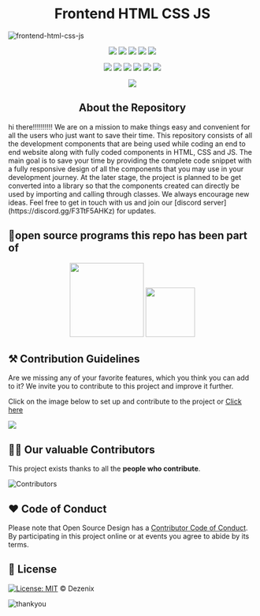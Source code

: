 <h1 align="center">Frontend HTML CSS JS</h1>

![frontend-html-css-js](https://user-images.githubusercontent.com/64855541/138309317-c1fd5b62-0944-4554-8d67-db6f0b418077.png)



<div align="center">

<a href="https://github.com/Dezenix/frontend-html-css-js"><img src="https://badges.frapsoft.com/os/v1/open-source.svg?v=103"></a>
<a href="https://github.com/Dezenix/frontend-html-css-js"><img src="https://img.shields.io/badge/Built%20by-Designers-0059b3"></a>
<a href="https://github.com/Dezenix/frontend-html-css-js"><img src="https://img.shields.io/static/v1.svg?label=Contributions&message=Welcome&color=yellow"></a>
<a href="https://github.com/Dezenix/"><img src="https://img.shields.io/badge/Maintained%3F-yes-brightgreen.svg?v=103"></a>
<a href="https://github.com/Dezenix/frontend-html-css-js/blob/master/LICENSE"><img src="https://img.shields.io/badge/license-MIT-blue.svg?v=103"></a>

<a href="https://github.com/Dezenix/frontend-html-css-js/graphs/contributors"><img src="https://img.shields.io/github/contributors/Dezenix/frontend-html-css-js?color=brightgreen"></a>
<a href="https://github.com/Dezenix/frontend-html-css-js/stargazers"><img src="https://img.shields.io/github/stars/Dezenix/frontend-html-css-js?color=0059b3"></a>
<a href="https://github.com/Dezenix/frontend-html-css-js/network/members"><img src="https://img.shields.io/github/forks/Dezenix/frontend-html-css-js?color=yellow"></a>
<a href="https://github.com/Dezenix/frontend-html-css-js/issues?q=is%3Aissue+is%3Aclosed"><img src="https://img.shields.io/github/issues-closed-raw/Dezenix/frontend-html-css-js?color=yellow"></a>
<a href="https://github.com/Dezenix/frontend-html-css-js/pulls"><img src="https://img.shields.io/github/issues-pr/Dezenix/frontend-html-css-js?color=brightgreen"></a>
<a href="https://github.com/Dezenix/frontend-html-css-js/pulls?q=is%3Apr+is%3Aclosed"><img src="https://img.shields.io/github/issues-pr-closed-raw/Dezenix/frontend-html-css-js?color=0059b3"></a>
<!-- <a href="https://github.com/Dezenix/frontend-html-css-js/issues"><img src="https://img.shields.io/github/issues/Dezenix/frontend-html-css-js?color=0059b3"></a> -->
<img src="https://user-images.githubusercontent.com/73097560/115834477-dbab4500-a447-11eb-908a-139a6edaec5c.gif">
  
</div>

<h2 align="center">About the Repository</h2>
hi there!!!!!!!!!!
We are on a mission to make things easy and convenient for all the users who just want to save their time. This repository consists of all the development components that are being used while coding an end to end website along with fully coded components in HTML, CSS and JS. The main goal is to save your time by providing the complete code snippet with a fully responsive design of all the components that you may use in your development journey. At the later stage, the project is planned to be get converted into a library so that the components created can directly be used by importing and calling through classes. We always encourage new ideas. Feel free to get in touch with us and join our [discord server](https://discord.gg/F3TtF5AHKz) for updates.

## 💯open source programs this repo has been part of
<div align="center">
<img src="https://user-images.githubusercontent.com/79747022/144800351-13fa1e9d-6417-4330-bc87-00d33404cc76.png" width="150px">
<img src="https://user-images.githubusercontent.com/79747022/147199017-9afed0e7-744e-4e9e-ad6c-4bba5a43ed90.jpeg" width="100px">
</div>

## ⚒️ Contribution Guidelines

Are we missing any of your favorite features, which you think you can add to it? We invite you to contribute to this project and improve it further.

Click on the image below to set up and contribute to the project or [Click here](https://github.com/Dezenix/.github/blob/main/CONTRIBUTING.md)

[![](https://user-images.githubusercontent.com/64855541/138309327-e9b72f73-ebec-45ab-9642-676619de0b59.png)](https://github.com/Dezenix/.github/blob/main/CONTRIBUTING.md)

## 👨‍💻 Our valuable Contributors

This project exists thanks to all the **people who contribute**.

![Contributors](https://contributors-img.web.app/image?repo=Dezenix/frontend-html-css-js)

## ❤️ Code of Conduct

Please note that Open Source Design has a [Contributor Code of Conduct](https://github.com/Dezenix/.github/blob/main/CODE_OF_CONDUCT.md). By participating in this project online or at events you agree to abide by its terms.

## 📜 License

[![License: MIT](https://img.shields.io/badge/License-MIT-yellow.svg)](./LICENSE) © Dezenix

![thankyou](https://user-images.githubusercontent.com/64855541/138309334-d499458a-5a91-4995-ae38-6f7228edc4dd.png)
